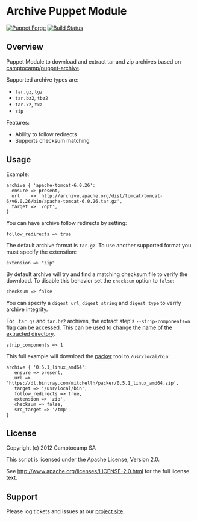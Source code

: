 Archive Puppet Module
====================

[![Puppet Forge](http://img.shields.io/puppetforge/v/camptocamp/archive.svg)](https://forge.puppetlabs.com/camptocamp/archive)
[![Build Status](https://img.shields.io/travis/camptocamp/puppet-archive/master.svg)](https://travis-ci.org/camptocamp/puppet-archive)

Overview
--------

Puppet Module to download and extract tar and zip archives based on [camptocamp/puppet-archive](https://github.com/camptocamp/puppet-archive).

Supported archive types are:

- `tar.gz`, `tgz`
- `tar.bz2`, `tbz2`
- `tar.xz`, `txz`
- `zip`

Features:

- Ability to follow redirects
- Supports checksum matching

Usage
-----

Example:

    archive { 'apache-tomcat-6.0.26':
      ensure => present,
      url    => 'http://archive.apache.org/dist/tomcat/tomcat-6/v6.0.26/bin/apache-tomcat-6.0.26.tar.gz',
      target => '/opt',
    }

You can have archive follow redirects by setting:

```
follow_redirects => true
````

The default archive format is ```tar.gz```. To use another supported format you must specify the extenstion:

```
extension => "zip"
```

By default archive will try and find a matching checksum file to verify the download. To disable this behavior set the ```checksum``` option to ```false```:

```
checksum => false
```

You can specify a ```digest_url```, ```digest_string``` and ```digest_type``` to verify archive integrity.

For `.tar.gz` and `tar.bz2` archives, the extract step's `--strip-components=n` flag can be accessed. This can be used to [change the name of the extracted directory](http://unix.stackexchange.com/questions/11018/how-to-choose-directory-name-during-untarring).

```
strip_components => 1
```

This full example will download the [packer](packer.io) tool to ```/usr/local/bin```:

```
archive { '0.5.1_linux_amd64':
   ensure => present,
   url => 'https://dl.bintray.com/mitchellh/packer/0.5.1_linux_amd64.zip',
   target => '/usr/local/bin',
   follow_redirects => true,
   extension => 'zip',
   checksum => false,
   src_target => '/tmp'
}
```

License
-------

Copyright (c) 2012 Camptocamp SA

This script is licensed under the Apache License, Version 2.0.

See http://www.apache.org/licenses/LICENSE-2.0.html for the full license text.


Support
-------

Please log tickets and issues at our [project site](https://github.com/camptocamp/puppet-archive/issues).
